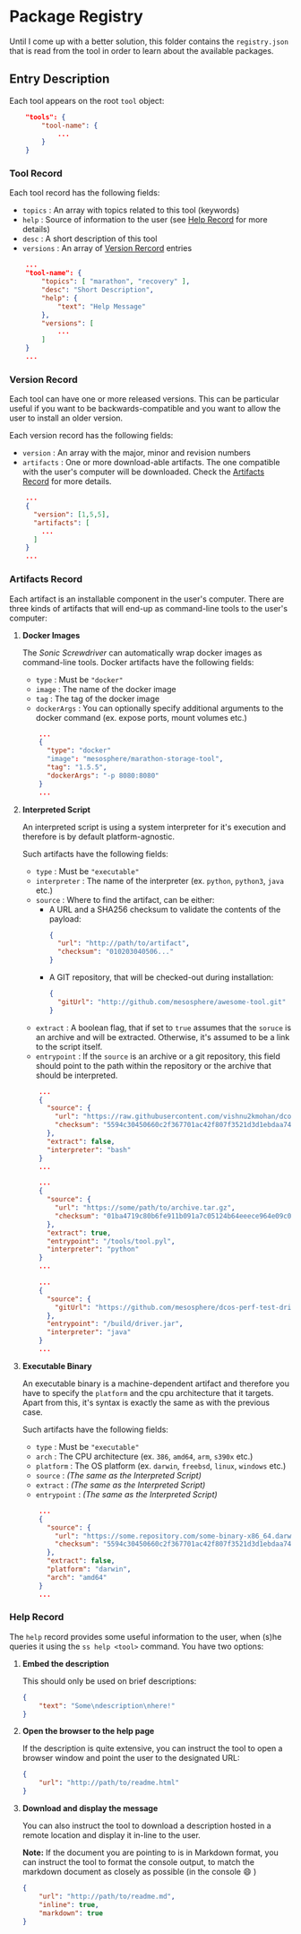# Package Registry

Until I come up with a better solution, this folder contains the `registry.json` that is read from the tool in order to learn about the available packages.

## Entry Description

Each tool appears on the root `tool` object:

```json
    "tools": {
        "tool-name": {
            ...
        }
    }
```

### Tool Record

Each tool record has the following fields:

* `topics` : An array with topics related to this tool (keywords)
* `help` : Source of information to the user (see [Help Record](#help-record) for more details)
* `desc` : A short description of this tool
* `versions` : An array of [Version Rercord](#version-record) entries

```json
    ...
    "tool-name": {
        "topics": [ "marathon", "recovery" ],
        "desc": "Short Description",
        "help": {
            "text": "Help Message"
        },
        "versions": [        
            ...
        ]
    }
    ...
```

### Version Record

Each tool can have one or more released versions. This can be particular useful if you want to be backwards-compatible and you want to allow the user to install an older version.

Each version record has the following fields:

* `version` : An array with the major, minor and revision numbers
* `artifacts` : One or more download-able artifacts. The one compatible with the user's computer will be downloaded. Check the [Artifacts Record](#artifacts-record) for more details.

```json
    ...
    {
      "version": [1,5,5],
      "artifacts": [
        ...
      ]
    }
    ...
```

### Artifacts Record

Each artifact is an installable component in the user's computer. There are three kinds of artifacts that will end-up as command-line tools to the user's computer:

1. **Docker Images**

   The _Sonic Screwdriver_ can automatically wrap docker images as command-line tools. Docker artifacts have the following fields:

   * `type` : Must be `"docker"`
   * `image` : The name of the docker image
   * `tag` : The tag of the docker image
   * `dockerArgs` : You can optionally specify additional arguments to the docker command (ex. expose ports, mount volumes etc.)

    ```json
        ...
        {
          "type": "docker"
          "image": "mesosphere/marathon-storage-tool",
          "tag": "1.5.5",
          "dockerArgs": "-p 8080:8080"
        }
        ...
    ```
2. **Interpreted Script**

    An interpreted script is using a system interpreter for it's execution and therefore is by default platform-agnostic. 

    Such artifacts have the following fields:

    * `type` : Must be `"executable"`
    * `interpreter` : The name of the interpreter (ex. `python`, `python3`, `java` etc.)
    * `source` : Where to find the artifact, can be either:
        - A URL and a SHA256 checksum to validate the contents of the payload:
          ```json
          {
            "url": "http://path/to/artifact",
            "checksum": "010203040506..."
          }
          ```
        - A GIT repository, that will be checked-out during installation:
          ```json
          {
            "gitUrl": "http://github.com/mesosphere/awesome-tool.git"
          }
          ```
    * `extract` : A boolean flag, that if set to `true` assumes that the `soruce` is an archive and will be extracted. Otherwise, it's assumed to be a link to the script itself.
    * `entrypoint` : If the `source` is an archive or a git repository, this field should point to the path within the repository or the archive that should be interpreted.

    ```json
        ...
        {
          "source": {
            "url": "https://raw.githubusercontent.com/vishnu2kmohan/dcos-toolbox/master/aws/setup-aws-secrets.sh",
            "checksum": "5594c30450660c2f367701ac42f807f3521d3d1ebdaa7450878640224b03ac2d"
          },
          "extract": false,
          "interpreter": "bash"
        }
        ...
    ```
    ```json
        ...
        {
          "source": {
            "url": "https://some/path/to/archive.tar.gz",
            "checksum": "01ba4719c80b6fe911b091a7c05124b64eeece964e09c058ef8f9805daca546b"
          },
          "extract": true,
          "entrypoint": "/tools/tool.pyl",
          "interpreter": "python"
        }
        ...
    ```
    ```json
        ...
        {
          "source": {
            "gitUrl": "https://github.com/mesosphere/dcos-perf-test-driver.git"
          },
          "entrypoint": "/build/driver.jar",
          "interpreter": "java"
        }
        ...
    ```
3. **Executable Binary**

    An executable binary is a machine-dependent artifact and therefore you have to specify the `platform` and the cpu architecture that it targets. Apart from this, it's syntax is exactly the same as with the previous case.

    Such artifacts have the following fields:

    * `type` : Must be `"executable"`
    * `arch` : The CPU architecture (ex. `386`, `amd64`, `arm`, `s390x` etc.)
    * `platform` : The OS platform (ex. `darwin`, `freebsd`, `linux`, `windows` etc.)
    * `source` : _(The same as the Interpreted Script)_
    * `extract` :  _(The same as the Interpreted Script)_
    * `entrypoint` :  _(The same as the Interpreted Script)_

    ```json
        ...
        {
          "source": {
            "url": "https://some.repository.com/some-binary-x86_64.darwin",
            "checksum": "5594c30450660c2f367701ac42f807f3521d3d1ebdaa7450878640224b03ac2d"
          },
          "extract": false,
          "platform": "darwin",
          "arch": "amd64"
        }
        ...
    ```

### Help Record

The `help` record provides some useful information to the user, when (s)he queries it using the `ss help <tool>` command. You have two options:

1. **Embed the description**

    This should only be used on brief descriptions:

    ```json
    {
        "text": "Some\ndescription\nhere!"
    }
    ```
2. **Open the browser to the help page**

    If the description is quite extensive, you can instruct the tool to open a browser window and point the user to the designated URL:

    ```json
    {
        "url": "http://path/to/readme.html"
    }
    ```
3. **Download and display the message**

    You can also instruct the tool to download a description hosted in a remote location and display it in-line to the user.

    **Note:** If the document you are pointing to is in Markdown format, you can instruct the tool to format the console output, to match the markdown
    document as closely as possible (in the console :smile: )

    ```json
    {
        "url": "http://path/to/readme.md",
        "inline": true,
        "markdown": true
    }
    ```

